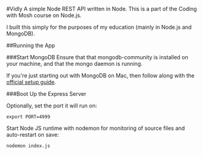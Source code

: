 #Vidly
A simple Node REST API written in Node.
This is a part of the Coding with Mosh course on Node.js.

I built this simply for the purposes of my education (mainly in Node.js and MongoDB).

##Running the App

###Start MongoDB
Ensure that that mongodb-community is installed on your machine, and that the mongo daemon is running.

If you're just starting out with MongoDB on Mac, then follow along with the [official setup guide](https://docs.mongodb.com/manual/tutorial/install-mongodb-on-os-x/).

###Boot Up the Express Server

Optionally, set the port it will run on:
```
export PORT=4999
```

Start Node JS runtime with nodemon for monitoring of source files and auto-restart on save:
```
nodemon index.js
```
